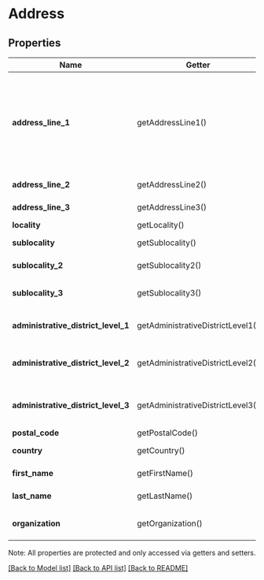 # Address

## Properties
Name | Getter | Setter | Type | Description | Notes
------------ | ------------- | ------------- | ------------- | ------------- | -------------
**address_line_1** | getAddressLine1() | setAddressLine1($value) | **string** | The first line of the address.  Fields that start with &#x60;address_line&#x60; provide the address&#39;s most specific details, like street number, street name, and building name. They do *not* provide less specific details like city, state/province, or country (these details are provided in other fields). | [optional] 
**address_line_2** | getAddressLine2() | setAddressLine2($value) | **string** | The second line of the address, if any. | [optional] 
**address_line_3** | getAddressLine3() | setAddressLine3($value) | **string** | The third line of the address, if any. | [optional] 
**locality** | getLocality() | setLocality($value) | **string** | The city or town of the address. | [optional] 
**sublocality** | getSublocality() | setSublocality($value) | **string** | A civil region within the address&#39;s &#x60;locality&#x60;, if any. | [optional] 
**sublocality_2** | getSublocality2() | setSublocality2($value) | **string** | A civil region within the address&#39;s &#x60;sublocality&#x60;, if any. | [optional] 
**sublocality_3** | getSublocality3() | setSublocality3($value) | **string** | A civil region within the address&#39;s &#x60;sublocality_2&#x60;, if any. | [optional] 
**administrative_district_level_1** | getAdministrativeDistrictLevel1() | setAdministrativeDistrictLevel1($value) | **string** | A civil entity within the address&#39;s country. In the US, this is the state. | [optional] 
**administrative_district_level_2** | getAdministrativeDistrictLevel2() | setAdministrativeDistrictLevel2($value) | **string** | A civil entity within the address&#39;s &#x60;administrative_district_level_1&#x60;. In the US, this is the county. | [optional] 
**administrative_district_level_3** | getAdministrativeDistrictLevel3() | setAdministrativeDistrictLevel3($value) | **string** | A civil entity within the address&#39;s &#x60;administrative_district_level_2&#x60;, if any. | [optional] 
**postal_code** | getPostalCode() | setPostalCode($value) | **string** | The address&#39;s postal code. | [optional] 
**country** | getCountry() | setCountry($value) | **string** | The address&#39;s country, in ISO 3166-1-alpha-2 format. | [optional] 
**first_name** | getFirstName() | setFirstName($value) | **string** | Optional first name when it&#39;s representing recipient. | [optional] 
**last_name** | getLastName() | setLastName($value) | **string** | Optional last name when it&#39;s representing recipient. | [optional] 
**organization** | getOrganization() | setOrganization($value) | **string** | Optional organization name when it&#39;s representing recipient. | [optional] 

Note: All properties are protected and only accessed via getters and setters.

[[Back to Model list]](../README.md#documentation-for-models) [[Back to API list]](../README.md#documentation-for-api-endpoints) [[Back to README]](../README.md)

